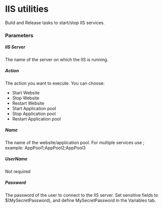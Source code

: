 # IIS utilities 
Build and Release tasks to start/stop IIS services. 

### Parameters
##### IIS Server
The name of the server on which the IIS is running.
##### Action
The action you want to execute. You can choose:  
- Start Website  
- Stop Website  
- Restart Website  
- Start Application pool  
- Stop Application pool  
- Restart Application pool  

##### Name
The name of the website/application pool. For multiple services use ;  
example: AppPool1;AppPool2;AppPool3

##### UserName
Not required

##### Password
The password of the user to connect to the IIS server. Set sensitive fields to $(MySecretPassword), and define MySecretPassword in the Variables tab.
